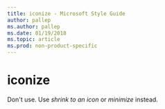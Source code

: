 ```yaml
---
title: iconize - Microsoft Style Guide
author: pallep
ms.author: pallep
ms.date: 01/19/2018
ms.topic: article
ms.prod: non-product-specific
---
```


# iconize

Don't use. Use *shrink to an icon* or *minimize* instead.
